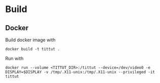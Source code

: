 # Build

## Docker

Build docker image with
```
docker build -t tittut .
```
Run with
```
docker run --volume <TITTUT_DIR>:/tittut --device=/dev/video0 -e DISPLAY=$DISPLAY -v /tmp/.X11-unix:/tmp/.X11-unix --privileged -it tittut
```
